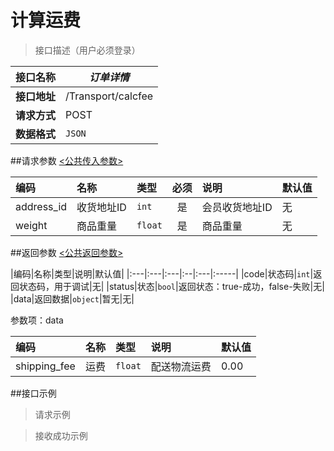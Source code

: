 # 计算运费

>接口描述（用户必须登录）

| 接口名称 | *订单详情* |
|----------|--------|
|**接口地址**|/Transport/calcfee|
|**请求方式**|POST|
|**数据格式**|<code>JSON</code>|

##请求参数
[<公共传入参数>](../README.md)  

|编码|名称|类型|必须|说明|默认值|
|:---|:---|:---|:--:|:---|:-----|
|address_id|收货地址ID|<code>int</code>|是|会员收货地址ID|无|
|weight|商品重量|<code>float</code>|是|商品重量|无|

##返回参数
[<公共返回参数>](../README.md)

|编码|名称|类型|说明|默认值|
|:---|:---|:---|:--|:---|:-----|
|code|状态码|<code>int</code>|返回状态码，用于调试|无|
|status|状态|<code>bool</code>|返回状态：true-成功，false-失败|无|
|data|返回数据|<code>object</code>|暂无|无|

参数项：data

|编码 |名称|类型|说明|默认值|
|:----|:---|:---|:---|:-----|
|shipping_fee|运费|<code>float</code>|配送物流运费|0.00|

##接口示例

>请求示例



>接收成功示例
